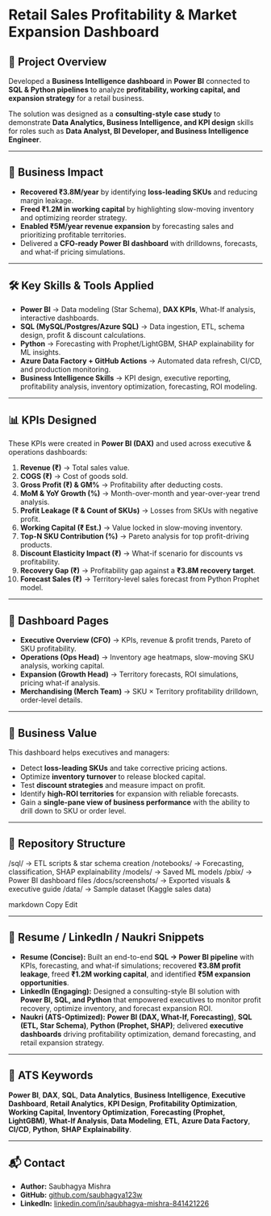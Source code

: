 # **Retail Sales Profitability & Market Expansion Dashboard**

## **📌 Project Overview**
Developed a **Business Intelligence dashboard** in **Power BI** connected to **SQL & Python pipelines** to analyze **profitability, working capital, and expansion strategy** for a retail business.  

The solution was designed as a **consulting-style case study** to demonstrate **Data Analytics, Business Intelligence, and KPI design** skills for roles such as **Data Analyst, BI Developer, and Business Intelligence Engineer**.

---

## **🎯 Business Impact**
- **Recovered ₹3.8M/year** by identifying **loss-leading SKUs** and reducing margin leakage.  
- **Freed ₹1.2M in working capital** by highlighting slow-moving inventory and optimizing reorder strategy.  
- **Enabled ₹5M/year revenue expansion** by forecasting sales and prioritizing profitable territories.  
- Delivered a **CFO-ready Power BI dashboard** with drilldowns, forecasts, and what-if pricing simulations.

---

## **🛠️ Key Skills & Tools Applied**
- **Power BI** → Data modeling (Star Schema), **DAX KPIs**, What-If analysis, interactive dashboards.  
- **SQL (MySQL/Postgres/Azure SQL)** → Data ingestion, ETL, schema design, profit & discount calculations.  
- **Python** → Forecasting with Prophet/LightGBM, SHAP explainability for ML insights.  
- **Azure Data Factory + GitHub Actions** → Automated data refresh, CI/CD, and production monitoring.  
- **Business Intelligence Skills** → KPI design, executive reporting, profitability analysis, inventory optimization, forecasting, ROI modeling.

---

## **📊 KPIs Designed**
These KPIs were created in **Power BI (DAX)** and used across executive & operations dashboards:

1. **Revenue (₹)** → Total sales value.  
2. **COGS (₹)** → Cost of goods sold.  
3. **Gross Profit (₹) & GM%** → Profitability after deducting costs.  
4. **MoM & YoY Growth (%)** → Month-over-month and year-over-year trend analysis.  
5. **Profit Leakage (₹ & Count of SKUs)** → Losses from SKUs with negative profit.  
6. **Working Capital (₹ Est.)** → Value locked in slow-moving inventory.  
7. **Top-N SKU Contribution (%)** → Pareto analysis for top profit-driving products.  
8. **Discount Elasticity Impact (₹)** → What-if scenario for discounts vs profitability.  
9. **Recovery Gap (₹)** → Profitability gap against a **₹3.8M recovery target**.  
10. **Forecast Sales (₹)** → Territory-level sales forecast from Python Prophet model.

---

## **📑 Dashboard Pages**
- **Executive Overview (CFO)** → KPIs, revenue & profit trends, Pareto of SKU profitability.  
- **Operations (Ops Head)** → Inventory age heatmaps, slow-moving SKU analysis, working capital.  
- **Expansion (Growth Head)** → Territory forecasts, ROI simulations, pricing what-if analysis.  
- **Merchandising (Merch Team)** → SKU × Territory profitability drilldown, order-level details.

---

## **🚀 Business Value**
This dashboard helps executives and managers:
- Detect **loss-leading SKUs** and take corrective pricing actions.  
- Optimize **inventory turnover** to release blocked capital.  
- Test **discount strategies** and measure impact on profit.  
- Identify **high-ROI territories** for expansion with reliable forecasts.  
- Gain a **single-pane view of business performance** with the ability to drill down to SKU or order level.

---

## **📂 Repository Structure**
/sql/ → ETL scripts & star schema creation
/notebooks/ → Forecasting, classification, SHAP explainability
/models/ → Saved ML models
/pbix/ → Power BI dashboard files
/docs/screenshots/ → Exported visuals & executive guide
/data/ → Sample dataset (Kaggle sales data)

markdown
Copy
Edit

---

## **📌 Resume / LinkedIn / Naukri Snippets**
- **Resume (Concise):** Built an end-to-end **SQL → Power BI pipeline** with KPIs, forecasting, and what-if simulations; recovered **₹3.8M profit leakage**, freed **₹1.2M working capital**, and identified **₹5M expansion opportunities**.  
- **LinkedIn (Engaging):** Designed a consulting-style BI solution with **Power BI, SQL, and Python** that empowered executives to monitor profit recovery, optimize inventory, and forecast expansion ROI.  
- **Naukri (ATS-Optimized):** **Power BI (DAX, What-If, Forecasting)**, **SQL (ETL, Star Schema)**, **Python (Prophet, SHAP)**; delivered **executive dashboards** driving profitability optimization, demand forecasting, and retail expansion strategy.

---

## **🔑 ATS Keywords**
**Power BI**, **DAX**, **SQL**, **Data Analytics**, **Business Intelligence**, **Executive Dashboard**, **Retail Analytics**, **KPI Design**, **Profitability Optimization**, **Working Capital**, **Inventory Optimization**, **Forecasting (Prophet, LightGBM)**, **What-If Analysis**, **Data Modeling**, **ETL**, **Azure Data Factory**, **CI/CD**, **Python**, **SHAP Explainability**.

---

## **📬 Contact**
- **Author:** Saubhagya Mishra  
- **GitHub:** [github.com/saubhagya123w](https://github.com/saubhagya123w)  
- **LinkedIn:** [linkedin.com/in/saubhagya-mishra-841421226](https://linkedin.com/in/saubhagya-mishra-841421226)  
